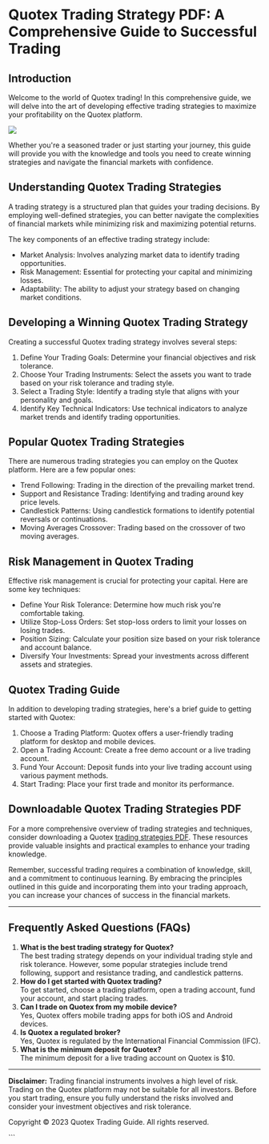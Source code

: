 # Quotex Trading Strategy PDF: A Comprehensive Guide to Successful Trading

## Introduction

Welcome to the world of Quotex trading! In this comprehensive guide, we
will delve into the art of developing effective trading strategies to
maximize your profitability on the Quotex platform.

[![](https://static.quotex.io/files/4_en/300_250.jpg)](https://traff.sbs/brokerqxlid)

Whether you\'re a seasoned trader or just starting your journey, this
guide will provide you with the knowledge and tools you need to create
winning strategies and navigate the financial markets with confidence.

## Understanding Quotex Trading Strategies

A trading strategy is a structured plan that guides your trading
decisions. By employing well-defined strategies, you can better navigate
the complexities of financial markets while minimizing risk and
maximizing potential returns.

The key components of an effective trading strategy include:

-   Market Analysis: Involves analyzing market data to identify trading
    opportunities.
-   Risk Management: Essential for protecting your capital and
    minimizing losses.
-   Adaptability: The ability to adjust your strategy based on changing
    market conditions.

## Developing a Winning Quotex Trading Strategy

Creating a successful Quotex trading strategy involves several steps:

1.  Define Your Trading Goals: Determine your financial objectives and
    risk tolerance.
2.  Choose Your Trading Instruments: Select the assets you want to trade
    based on your risk tolerance and trading style.
3.  Select a Trading Style: Identify a trading style that aligns with
    your personality and goals.
4.  Identify Key Technical Indicators: Use technical indicators to
    analyze market trends and identify trading opportunities.

## Popular Quotex Trading Strategies

There are numerous trading strategies you can employ on the Quotex
platform. Here are a few popular ones:

-   Trend Following: Trading in the direction of the prevailing market
    trend.
-   Support and Resistance Trading: Identifying and trading around key
    price levels.
-   Candlestick Patterns: Using candlestick formations to identify
    potential reversals or continuations.
-   Moving Averages Crossover: Trading based on the crossover of two
    moving averages.

## Risk Management in Quotex Trading

Effective risk management is crucial for protecting your capital. Here
are some key techniques:

-   Define Your Risk Tolerance: Determine how much risk you\'re
    comfortable taking.
-   Utilize Stop-Loss Orders: Set stop-loss orders to limit your losses
    on losing trades.
-   Position Sizing: Calculate your position size based on your risk
    tolerance and account balance.
-   Diversify Your Investments: Spread your investments across different
    assets and strategies.

## Quotex Trading Guide

In addition to developing trading strategies, here\'s a brief guide to
getting started with Quotex:

1.  Choose a Trading Platform: Quotex offers a user-friendly trading
    platform for desktop and mobile devices.
2.  Open a Trading Account: Create a free demo account or a live trading
    account.
3.  Fund Your Account: Deposit funds into your live trading account
    using various payment methods.
4.  Start Trading: Place your first trade and monitor its performance.

## Downloadable Quotex Trading Strategies PDF

For a more comprehensive overview of trading strategies and techniques,
consider downloading a Quotex [trading strategies
PDF](\%22quotex-trading-strategies.pdf\%22). These resources provide
valuable insights and practical examples to enhance your trading
knowledge.

Remember, successful trading requires a combination of knowledge, skill,
and a commitment to continuous learning. By embracing the principles
outlined in this guide and incorporating them into your trading
approach, you can increase your chances of success in the financial
markets.

------------------------------------------------------------------------

## Frequently Asked Questions (FAQs)

1.  **What is the best trading strategy for Quotex?**\
    The best trading strategy depends on your individual trading style
    and risk tolerance. However, some popular strategies include trend
    following, support and resistance trading, and candlestick patterns.
2.  **How do I get started with Quotex trading?**\
    To get started, choose a trading platform, open a trading account,
    fund your account, and start placing trades.
3.  **Can I trade on Quotex from my mobile device?**\
    Yes, Quotex offers mobile trading apps for both iOS and Android
    devices.
4.  **Is Quotex a regulated broker?**\
    Yes, Quotex is regulated by the International Financial Commission
    (IFC).
5.  **What is the minimum deposit for Quotex?**\
    The minimum deposit for a live trading account on Quotex is \$10.

------------------------------------------------------------------------

**Disclaimer:** Trading financial instruments involves a high level of
risk. Trading on the Quotex platform may not be suitable for all
investors. Before you start trading, ensure you fully understand the
risks involved and consider your investment objectives and risk
tolerance.

Copyright © 2023 Quotex Trading Guide. All rights reserved.

\`\`\`

